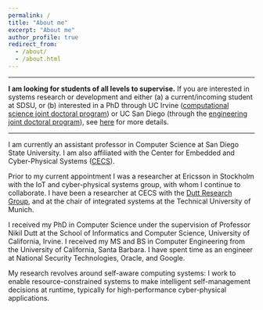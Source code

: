 ```yaml
---
permalink: /
title: "About me"
excerpt: "About me"
author_profile: true
redirect_from: 
  - /about/
  - /about.html
---
```


---

**I am looking for students of all levels to supervise.** If you are interested in systems research or development and either (a) a current/incoming student at SDSU, or (b) interested in a PhD through UC Irvine ([computational science joint doctoral program](http://catalogue.uci.edu/interdisciplinarystudies/computationalscience_phd/#overviewtext)) or UC San Diego (through the [engineering joint doctoral program](https://www.engineering.sdsu.edu/admissions/jointdocprogram.aspx)), see [here](https://bryandony.github.io/openings/) for more details.

---

I am currently an assistant professor in Computer Science at San Diego State University. I am also affiliated with the Center for Embedded and Cyber-Physical Systems ([CECS](http://www.cecs.uci.edu/)).

Prior to my current appointment I was a researcher at Ericsson in Stockholm with the IoT and cyber-physical systems group, with whom I continue to collaborate. I have been a researcher at CECS with the [Dutt Research Group](https://duttgroup.ics.uci.edu/), and at the chair of integrated systems at the Technical University of Munich.

I received my PhD in Computer Science under the supervision of Professor Nikil Dutt at the School of Informatics and Computer Science, University of California, Irvine. I received my MS and BS in Computer Engineering from the University of California, Santa Barbara. I have spent time as an engineer at National Security Technologies, Oracle, and Google.

My research revolves around self-aware computing systems: I work to enable resource-constrained systems to make intelligent self-management decisions at runtime, typically for high-performance cyber-physical applications.
